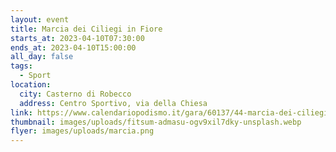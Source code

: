 ```yaml
---
layout: event
title: Marcia dei Ciliegi in Fiore
starts_at: 2023-04-10T07:30:00
ends_at: 2023-04-10T15:00:00
all_day: false
tags:
  - Sport
location:
  city: Casterno di Robecco
  address: Centro Sportivo, via della Chiesa
link: https://www.calendariopodismo.it/gara/60137/44-marcia-dei-ciliegi-in-fiore
thumbnail: images/uploads/fitsum-admasu-ogv9xil7dky-unsplash.webp
flyer: images/uploads/marcia.png
---
```

